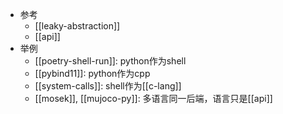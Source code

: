 - 参考
  - [[leaky-abstraction]]
  - [[api]]
- 举例
  - [[poetry-shell-run]]: python作为shell
  - [[pybind11]]: python作为cpp
  - [[system-calls]]: shell作为[[c-lang]]
  - [[mosek]], [[mujoco-py]]: 多语言同一后端，语言只是[[api]]